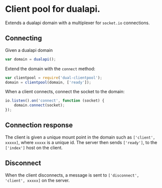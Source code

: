 # Client pool for dualapi.

Extends a dualapi domain with a multiplexer for `socket.io` connections.

## Connecting

Given a dualapi domain
```javascript
var domain = dualapi();
```

Extend the domain with the `connect` method:
```javascript
var clientpool = require('dual-clientpool');
domain = clientpool(domain, ['ready']);
```

When a client connects, connect the socket to the domain:
```javascript
io.listen().on('connect', function (socket) {
    domain.connect(socket);
});
```

## Connection response
The client is given a unique mount point in the domain such as
`['client', xxxxx]`, where `xxxxx` is a unique id.  The server then
sends `['ready']`, to the `['index']` host on the client.


## Disconnect

When the client disconnects, a message is sent to `['disconnect',
'client', xxxxx]` on the server.

